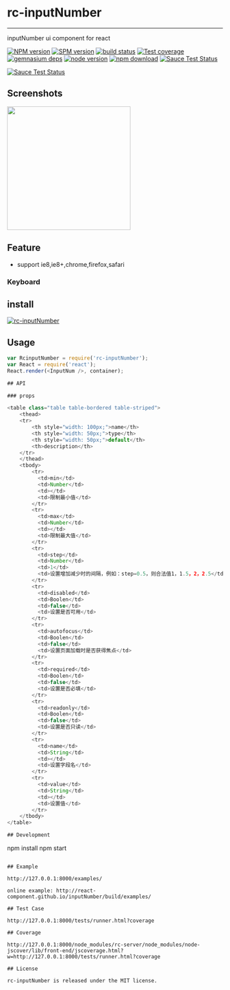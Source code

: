 # rc-inputNumber
---

inputNumber ui component for react

[![NPM version][npm-image]][npm-url]
[![SPM version](http://spmjs.io/badge/rc-inputNumber)](http://spmjs.io/package/rc-inputNumber)
[![build status][travis-image]][travis-url]
[![Test coverage][coveralls-image]][coveralls-url]
[![gemnasium deps][gemnasium-image]][gemnasium-url]
[![node version][node-image]][node-url]
[![npm download][download-image]][download-url]
[![Sauce Test Status](https://saucelabs.com/buildstatus/rc-input-number)](https://saucelabs.com/u/rc-input-number)

[![Sauce Test Status](https://saucelabs.com/browser-matrix/rc-input-number.svg)](https://saucelabs.com/u/rc-input-number)

[npm-image]: http://img.shields.io/npm/v/rc-inputNumber.svg?style=flat-square
[npm-url]: http://npmjs.org/package/rc-inputNumber
[travis-image]: https://img.shields.io/travis/react-component/input-number.svg?style=flat-square
[travis-url]: https://travis-ci.org/react-component/input-number
[coveralls-image]: https://img.shields.io/coveralls/react-component/input-number.svg?style=flat-square
[coveralls-url]: https://coveralls.io/r/react-component/input-number?branch=master
[gemnasium-image]: http://img.shields.io/gemnasium/react-component/input-number.svg?style=flat-square
[gemnasium-url]: https://gemnasium.com/react-component/input-number
[node-image]: https://img.shields.io/badge/node.js-%3E=_0.10-green.svg?style=flat-square
[node-url]: http://nodejs.org/download/
[download-image]: https://img.shields.io/npm/dm/rc-inputNumber.svg?style=flat-square
[download-url]: https://npmjs.org/package/rc-inputNumber

## Screenshots

<img src="https://t.alipayobjects.com/images/T177xfXlplXXXXXXXX.png" width="288"/>


## Feature

* support ie8,ie8+,chrome,firefox,safari

### Keyboard



## install

[![rc-inputNumber](https://nodei.co/npm/rc-inputNumber.png)](https://npmjs.org/package/rc-inputNumber)

## Usage

```js
var RcinputNumber = require('rc-inputNumber');
var React = require('react');
React.render(<InputNum />, container);

## API

### props

<table class="table table-bordered table-striped">
    <thead>
    <tr>
        <th style="width: 100px;">name</th>
        <th style="width: 50px;">type</th>
        <th style="width: 50px;">default</th>
        <th>description</th>
    </tr>
    </thead>
    <tbody>
        <tr>
          <td>min</td>
          <td>Number</td>
          <td></td>
          <td>限制最小值</td>
        </tr>
        <tr>
          <td>max</td>
          <td>Number</td>
          <td></td>
          <td>限制最大值</td>
        </tr>
        <tr>
          <td>step</td>
          <td>Number</td>
          <td>1</td>
          <td>设置增加减少时的间隔，例如：step=0.5，则合法值1，1.5，2，2.5</td>
        </tr>
        <tr>
          <td>disabled</td>
          <td>Boolen</td>
          <td>false</td>
          <td>设置是否可用</td>
        </tr>
        <tr>
          <td>autofocus</td>
          <td>Boolen</td>
          <td>false</td>
          <td>设置页面加载时是否获得焦点</td>
        </tr>
        <tr>
          <td>required</td>
          <td>Boolen</td>
          <td>false</td>
          <td>设置是否必填</td>
        </tr>
        <tr>
          <td>readonly</td>
          <td>Boolen</td>
          <td>false</td>
          <td>设置是否只读</td>
        </tr>
        <tr>
          <td>name</td>
          <td>String</td>
          <td></td>
          <td>设置字段名</td>
        </tr>
        <tr>
          <td>value</td>
          <td>String</td>
          <td></td>
          <td>设置值</td>
        </tr>
    </tbody>
</table>

## Development

```
npm install
npm start
```

## Example

http://127.0.0.1:8000/examples/

online example: http://react-component.github.io/inputNumber/build/examples/

## Test Case

http://127.0.0.1:8000/tests/runner.html?coverage

## Coverage

http://127.0.0.1:8000/node_modules/rc-server/node_modules/node-jscover/lib/front-end/jscoverage.html?w=http://127.0.0.1:8000/tests/runner.html?coverage

## License

rc-inputNumber is released under the MIT license.